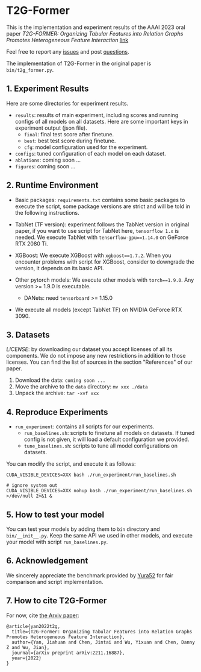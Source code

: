 # T2G-Former

This is the implementation and experiment results of the AAAI 2023 oral paper *T2G-FORMER: Organizing Tabular Features into Relation Graphs Promotes Heterogeneous Feature Interaction* [link](https://arxiv.org/abs/2211.16887)

Feel free to report any [issues](https://github.com/jyansir/t2g-former/issues) and post [questions](https://github.com/t2g-former/discussions).

The implementation of T2G-Former in the original paper is `bin/t2g_former.py`.

## 1. Experiment Results

Here are some directories for experiment results.

- `results`: results of main experiment, including scores and running configs of all models on all datasets. Here are some important keys in experiment output (json file).
    - `final`: final test score after finetune.
    - `best`: best test score during finetune.
    - `cfg`: model configuration used for the experiment.
- `configs`: tuned configuration of each model on each dataset.
- `ablations`: coming soon ...
- `figures`: coming soon ...

## 2. Runtime Environment

- Basic packages: `requirements.txt` contains some basic packages to execute the script, some package versions are strict and will be told in the following instructions.

- TabNet (TF version): experiment follows the TabNet version in original paper, if you want to use script for TabNet here, `tensorflow 1.x` is needed. We execute TabNet with `tensorflow-gpu==1.14.0` on GeForce RTX 2080 Ti.

- XGBoost: We execute XGBoost with `xgboost==1.7.2`. When you encounter problems with script for XGBoost, consider to downgrade the version, it depends on its basic API.

- Other pytorch models: We execute other models with `torch==1.9.0`. Any version >= 1.9.0 is executable.
    - DANets: need `tensorboard` >= 1.15.0

- We execute all models (except TabNet TF) on NVIDIA GeForce RTX 3090.

## 3. Datasets

*LICENSE*: by downloading our dataset you accept licenses of all its components. We do not impose any new restrictions in addition to those licenses. You can find the list of sources in the section "References" of our paper.

1. Download the data: `coming soon ...`
2. Move the archive to the `data` directory: `mv xxx ./data`
3. Unpack the archive: `tar -xvf xxx`

## 4. Reproduce Experiments

- `run_experiment`: contains all scripts for our experiments.
    - `run_baselines.sh`: scripts to finetune all models on datasets. If tuned config is not given, it will load a default configuration we provided.
    - `tune_baselines.sh`: scripts to tune all model configurations on datasets.

You can modify the script, and execute it as follows:

```
CUDA_VISIBLE_DEVICES=XXX bash ./run_experiment/run_baselines.sh

# ignore system out
CUDA_VISIBLE_DEVICES=XXX nohup bash ./run_experiment/run_baselines.sh >/dev/null 2>&1 &
```

## 5. How to test your model

You can test your models by adding them to `bin` directory and `bin/__init__.py`. Keep the same API we used in other models, and execute your model with script `run_baselines.py`.

## 6. Acknowledgement

We sincerely appreciate the benchmark provided by [Yura52](https://github.com/Yura52/tabular-dl-revisiting-models) for fair comparison and script implementation.

## 7. How to cite T2G-Former

For now, cite [the Arxiv paper](https://arxiv.org/abs/2211.16887):

```
@article{yan2022t2g,
  title={T2G-Former: Organizing Tabular Features into Relation Graphs Promotes Heterogeneous Feature Interaction},
  author={Yan, Jiahuan and Chen, Jintai and Wu, Yixuan and Chen, Danny Z and Wu, Jian},
  journal={arXiv preprint arXiv:2211.16887},
  year={2022}
}
```
